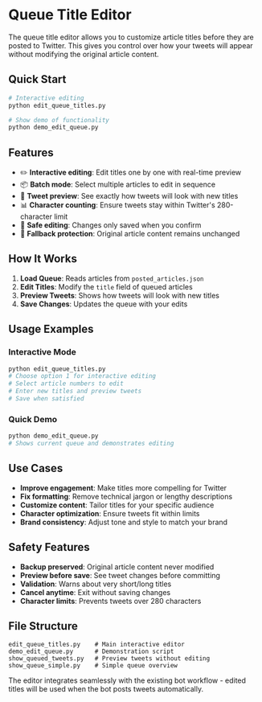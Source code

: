 # Queue Title Editor

The queue title editor allows you to customize article titles before they are posted to Twitter. This gives you control over how your tweets will appear without modifying the original article content.

## Quick Start

```bash
# Interactive editing
python edit_queue_titles.py

# Show demo of functionality  
python demo_edit_queue.py
```

## Features

- ✏️ **Interactive editing**: Edit titles one by one with real-time preview
- 📦 **Batch mode**: Select multiple articles to edit in sequence
- 📱 **Tweet preview**: See exactly how tweets will look with new titles
- 📊 **Character counting**: Ensure tweets stay within Twitter's 280-character limit
- 💾 **Safe editing**: Changes only saved when you confirm
- 🔄 **Fallback protection**: Original article content remains unchanged

## How It Works

1. **Load Queue**: Reads articles from `posted_articles.json`
2. **Edit Titles**: Modify the `title` field of queued articles
3. **Preview Tweets**: Shows how tweets will look with new titles
4. **Save Changes**: Updates the queue with your edits

## Usage Examples

### Interactive Mode
```bash
python edit_queue_titles.py
# Choose option 1 for interactive editing
# Select article numbers to edit
# Enter new titles and preview tweets
# Save when satisfied
```

### Quick Demo
```bash
python demo_edit_queue.py
# Shows current queue and demonstrates editing
```

## Use Cases

- **Improve engagement**: Make titles more compelling for Twitter
- **Fix formatting**: Remove technical jargon or lengthy descriptions  
- **Customize content**: Tailor titles for your specific audience
- **Character optimization**: Ensure tweets fit within limits
- **Brand consistency**: Adjust tone and style to match your brand

## Safety Features

- **Backup preserved**: Original article content never modified
- **Preview before save**: See tweet changes before committing
- **Validation**: Warns about very short/long titles
- **Cancel anytime**: Exit without saving changes
- **Character limits**: Prevents tweets over 280 characters

## File Structure

```
edit_queue_titles.py    # Main interactive editor
demo_edit_queue.py      # Demonstration script
show_queued_tweets.py   # Preview tweets without editing
show_queue_simple.py    # Simple queue overview
```

The editor integrates seamlessly with the existing bot workflow - edited titles will be used when the bot posts tweets automatically.